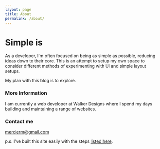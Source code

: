 ```yaml
---
layout: page
title: About
permalink: /about/
---
```


# Simple is

As a developer, I'm often focused on being as simple as possible, reducing ideas down to their core. This is an attempt to setup my own space to consider different methods of experimenting with UI and simple layout setups. 

My plan with this blog is to explore. 

### More Information

I am currently a web developer at Walker Designs where I spend my days building and maintaining a range of websites. 
### Contact me

[mercierm@gmail.com](mailto:mercierm@gmail.com)

p.s. I've built this site easily with the steps [listed here](http://www.smashingmagazine.com/2014/08/01/build-blog-jekyll-github-pages/). 
